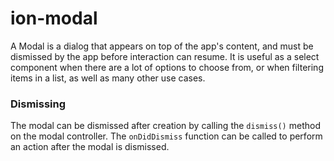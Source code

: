 # ion-modal

A Modal is a dialog that appears on top of the app's content, and must be dismissed by the app before interaction can resume. It is useful as a select component when there are a lot of options to choose from, or when filtering items in a list, as well as many other use cases.

### Dismissing

The modal can be dismissed after creation by calling the `dismiss()` method on the modal controller. The `onDidDismiss` function can be called to perform an action after the modal is dismissed.

